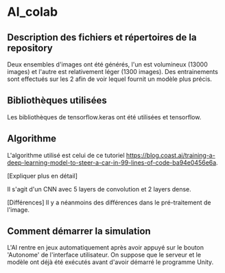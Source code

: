 # AI_colab
## Description des fichiers et répertoires de la repository
Deux ensembles d'images ont été générés, l'un est volumineux (13000 images) et l'autre est relativement léger (1300 images).
Des entrainements sont effectués sur les 2 afin de voir lequel fournit un modèle plus précis.
## Bibliothèques utilisées
Les bibliothèques de tensorflow.keras ont été utilisées et tensorflow.
## Algorithme
L'algorithme utilisé est celui de ce tutoriel https://blog.coast.ai/training-a-deep-learning-model-to-steer-a-car-in-99-lines-of-code-ba94e0456e6a.

[Expliquer plus en détail]

Il s'agit d'un CNN avec 5 layers de convolution et 2 layers dense.

[Différences]
Il y a néanmoins des différences dans le pré-traitement de l'image.

## Comment démarrer la simulation
L'AI rentre en jeux automatiquement après avoir appuyé sur le bouton 'Autonome' de l'interface utilisateur. On suppose que le serveur et le modèle ont déjà été exécutés avant d'avoir démarré le programme Unity.
